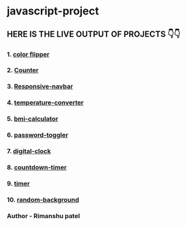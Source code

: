 # javascript-project

## HERE IS THE LIVE OUTPUT OF PROJECTS 👇👇

### 1. [color flipper](https://rimanshupatel.github.io/javascript-project/color-flipper/)

### 2. [Counter](https://rimanshupatel.github.io/javascript-project/counter/)

### 3. [Responsive-navbar](https://rimanshupatel.github.io/javascript-project/Responsive-navbar/)

### 4. [temperature-converter](https://rimanshupatel.github.io/javascript-project/temperature-converter/)

### 5. [bmi-calculator](https://rimanshupatel.github.io/javascript-project/bmi-calculator/)

### 6. [password-toggler](https://rimanshupatel.github.io/javascript-project/password-toggler/)

### 7. [digital-clock](https://rimanshupatel.github.io/javascript-project/digital-clock/)

### 8. [countdown-timer](https://rimanshupatel.github.io/javascript-project/countdown-timer/)

### 9. [timer](https://rimanshupatel.github.io/javascript-project/timer-project/)

### 10. [random-background](https://rimanshupatel.github.io/javascript-project/random-background/)

### **Author - Rimanshu patel**
